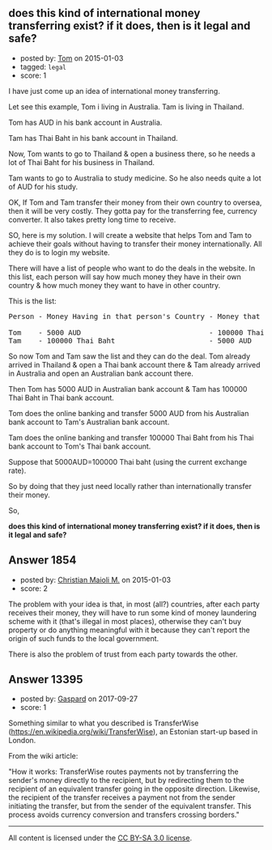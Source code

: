 ## does this kind of international money transferring exist? if it does, then is it legal and safe?

- posted by: [Tom](https://stackexchange.com/users/5541522/tom) on 2015-01-03
- tagged: `legal`
- score: 1

<p>I have just come up an idea of international money transferring. </p>

<p>Let see this example, Tom i living in Australia. Tam is living in Thailand. </p>

<p>Tom has AUD in his bank account in Australia.</p>

<p>Tam has Thai Baht in his bank account in Thailand.</p>

<p>Now, Tom wants to go to Thailand &amp; open a business there, so he needs a lot of Thai Baht for his business in Thailand. </p>

<p>Tam wants to go to Australia to study medicine. So he also needs quite a lot of AUD for his study.</p>

<p>OK, If Tom and Tam transfer their money from their own country to oversea, then it will be very costly. They gotta pay for the transferring fee, currency converter. It also takes pretty long time to receive.</p>

<p>SO, here is my solution. I will create a website that helps Tom and Tam to achieve their goals without having to transfer their money internationally. All they do is to login my website. </p>

<p>There will have a list of people who want to do the deals in the website. In this list, each person will say how much money they have in their own country &amp; how much money they want to have in other country.</p>

<p>This is the list:</p>

<pre>
Person - Money Having in that person's Country - Money that person want to have in other country

Tom    - 5000 AUD                              - 100000 Thai Baht
Tam    - 100000 Thai Baht                      - 5000 AUD
</pre>  

<p>So now Tom and Tam saw the list and they can do the deal. Tom already arrived in Thailand &amp; open a Thai bank account there &amp; Tam already arrived in Australia and open an Australian bank account there.</p>

<p>Then Tom has 5000 AUD in Australian bank account &amp; Tam has 100000 Thai Baht in Thai bank account.</p>

<p>Tom does the online banking and transfer 5000 AUD from his  Australian bank account to Tam's Australian bank account.</p>

<p>Tam does the online banking and transfer 100000 Thai Baht from his Thai bank account to Tom's Thai bank account.</p>

<p>Suppose that 5000AUD=100000 Thai baht (using the current exchange rate).</p>

<p>So by doing that they just need locally rather than internationally  transfer their money.</p>

<p>So,</p>

<p><strong>does this kind of international money transferring exist? if it does, then is it legal and safe?</strong></p>



## Answer 1854

- posted by: [Christian Maioli M.](https://stackexchange.com/users/80818/christian-maioli-m) on 2015-01-03
- score: 2

<p>The problem with your idea is that, in most (all?) countries, after each party receives their money, they will have to run some kind of money laundering scheme with it (that's illegal in most places), otherwise they can't buy property or do anything meaningful with it because they can't report the origin of such funds to the local government.</p>

<p>There is also the problem of trust from each party towards the other.</p>



## Answer 13395

- posted by: [Gaspard](https://stackexchange.com/users/11728219/gaspard) on 2017-09-27
- score: 1

<p>Something similar to what you described is TransferWise (<a href="https://en.wikipedia.org/wiki/TransferWise" rel="nofollow noreferrer">https://en.wikipedia.org/wiki/TransferWise</a>), an Estonian start-up based in London.</p>

<p>From the wiki article:</p>

<p>"How it works:
TransferWise routes payments not by transferring the sender's money directly to the recipient, but by redirecting them to the recipient of an equivalent transfer going in the opposite direction. Likewise, the recipient of the transfer receives a payment not from the sender initiating the transfer, but from the sender of the equivalent transfer. This process avoids currency conversion and transfers crossing borders."</p>




---

All content is licensed under the [CC BY-SA 3.0 license](https://creativecommons.org/licenses/by-sa/3.0/).

